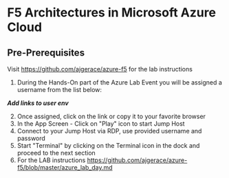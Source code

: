 # F5 Architectures in Microsoft Azure Cloud

## Pre-Prerequisites

Visit https://github.com/ajgerace/azure-f5 for the lab instructions

1. During the Hands-On part of the Azure Lab Event you will be assigned a username from the list below:

***Add links to user env***



2. Once assigned, click on the link or copy it to your favorite browser
3. In the App Screen - Click on "Play" icon to start Jump Host
4. Connect to your Jump Host via RDP, use provided username and password
5. Start "Terminal" by clicking on the Terminal icon in the dock and proceed to the next section
6. For the LAB instructions https://github.com/ajgerace/azure-f5/blob/master/azure_lab_day.md
